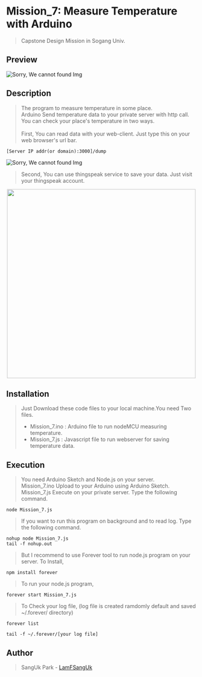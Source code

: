 # Mission_7: Measure Temperature with Arduino
>Capstone Design Mission in Sogang Univ.

## Preview
![Sorry, We cannot found Img](https://raw.github.com/LamFSangUk/Capstone-Design-1/master/nodeMCU_Mission/Mission_7/_VAP_.gif "ScreenShot")

## Description
>The program to measure temperature in some place.<br />Arduino Send temperature data to your private server with http call.<br />You can check your place's temperature in two ways.<br /><br />First, You can read data with your web-client. Just type this on your web browser's url bar.
```
[Server IP addr(or domain):3000]/dump
```
![Sorry, We cannot found Img](https://raw.github.com/LamFSangUk/Capstone-Design-1/master/nodeMCU_Mission/Mission_7/Sample.png "ScreenShot")

>Second, You can use thingspeak service to save your data. Just visit your thingspeak account.
<center><img src="https://raw.github.com/LamFSangUk/Capstone-Design-1/master/nodeMCU_Mission/Mission_7/ThingSpeak.png" align="middle" width="500"></center>

## Installation
>Just Download these code files to your local machine.You need Two files.
>* Mission_7.ino : Arduino file to run nodeMCU measuring temperature.
>* Mission_7.js : Javascript file to run webserver for saving temperature data.

## Execution
>You need Arduino Sketch and Node.js on your server.<br />Mission_7.ino Upload to your Arduino using Arduino Sketch.<br />Mission_7.js Execute on your private server. Type the following command.
```
node Mission_7.js
```
>If you want to run this program on background and to read log. Type the following command.
```
nohup node Mission_7.js
tail -f nohup.out
```
>But I recommend to use Forever tool to run node.js program on your server. To Install,
```
npm install forever
```
>To run your node.js program,
```
forever start Mission_7.js
```
>To Check your log file, (log file is created ramdomly default and saved ~/.forever/ directory)
```
forever list
```
```
tail -f ~/.forever/[your log file]
```

## Author
>SangUk Park - [LamFSangUk](https://github.com/LamFSangUk)
